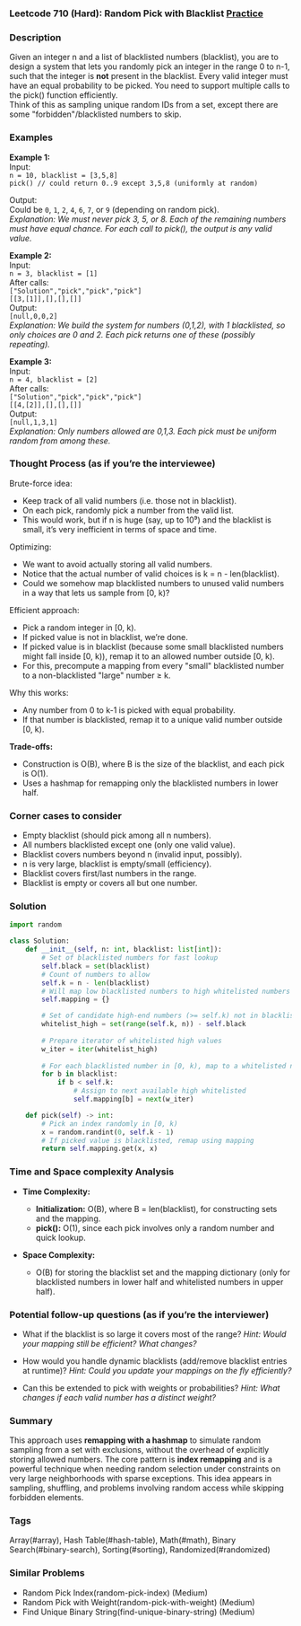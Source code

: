 ### Leetcode 710 (Hard): Random Pick with Blacklist [Practice](https://leetcode.com/problems/random-pick-with-blacklist)

### Description  
Given an integer n and a list of blacklisted numbers (blacklist), you are to design a system that lets you randomly pick an integer in the range 0 to n-1, such that the integer is **not** present in the blacklist. Every valid integer must have an equal probability to be picked. You need to support multiple calls to the pick() function efficiently.  
Think of this as sampling unique random IDs from a set, except there are some "forbidden"/blacklisted numbers to skip.

### Examples  

**Example 1:**  
Input:  
`n = 10, blacklist = [3,5,8]`  
`pick() // could return 0..9 except 3,5,8 (uniformly at random)`

Output:  
Could be `0`, `1`, `2`, `4`, `6`, `7`, or `9` (depending on random pick).  
*Explanation: We must never pick 3, 5, or 8. Each of the remaining numbers must have equal chance. For each call to pick(), the output is any valid value.*


**Example 2:**  
Input:  
`n = 3, blacklist = [1]`  
After calls:  
`["Solution","pick","pick","pick"]`  
`[[3,[1]],[],[],[]]`  
Output:  
`[null,0,0,2]`  
*Explanation: We build the system for numbers \(0,1,2\), with 1 blacklisted, so only choices are 0 and 2. Each pick returns one of these (possibly repeating).*


**Example 3:**  
Input:  
`n = 4, blacklist = [2]`  
After calls:  
`["Solution","pick","pick","pick"]`  
`[[4,[2]],[],[],[]]`  
Output:  
`[null,1,3,1]`  
*Explanation: Only numbers allowed are 0,1,3. Each pick must be uniform random from among these.*


### Thought Process (as if you’re the interviewee)  

Brute-force idea:  
- Keep track of all valid numbers (i.e. those not in blacklist).
- On each pick, randomly pick a number from the valid list.  
- This would work, but if n is huge (say, up to 10⁹) and the blacklist is small, it’s very inefficient in terms of space and time.

Optimizing:  
- We want to avoid actually storing all valid numbers.
- Notice that the actual number of valid choices is k = n - len(blacklist).
- Could we somehow map blacklisted numbers to unused valid numbers in a way that lets us sample from [0, k)?

Efficient approach:  
- Pick a random integer in [0, k).
- If picked value is not in blacklist, we’re done.
- If picked value is in blacklist (because some small blacklisted numbers might fall inside [0, k)), remap it to an allowed number outside [0, k).
- For this, precompute a mapping from every "small" blacklisted number to a non-blacklisted "large" number ≥ k.

Why this works:  
- Any number from 0 to k-1 is picked with equal probability.
- If that number is blacklisted, remap it to a unique valid number outside [0, k).

**Trade-offs:**  
- Construction is O(B), where B is the size of the blacklist, and each pick is O(1).
- Uses a hashmap for remapping only the blacklisted numbers in lower half.

### Corner cases to consider  
- Empty blacklist (should pick among all n numbers).
- All numbers blacklisted except one (only one valid value).
- Blacklist covers numbers beyond n (invalid input, possibly).
- n is very large, blacklist is empty/small (efficiency).
- Blacklist covers first/last numbers in the range.
- Blacklist is empty or covers all but one number.

### Solution

```python
import random

class Solution:
    def __init__(self, n: int, blacklist: list[int]):
        # Set of blacklisted numbers for fast lookup
        self.black = set(blacklist)
        # Count of numbers to allow
        self.k = n - len(blacklist)
        # Will map low blacklisted numbers to high whitelisted numbers
        self.mapping = {}

        # Set of candidate high-end numbers (>= self.k) not in blacklist
        whitelist_high = set(range(self.k, n)) - self.black
        
        # Prepare iterator of whitelisted high values
        w_iter = iter(whitelist_high)
        
        # For each blacklisted number in [0, k), map to a whitelisted number >= k
        for b in blacklist:
            if b < self.k:
                # Assign to next available high whitelisted
                self.mapping[b] = next(w_iter)

    def pick(self) -> int:
        # Pick an index randomly in [0, k)
        x = random.randint(0, self.k - 1)
        # If picked value is blacklisted, remap using mapping
        return self.mapping.get(x, x)
```

### Time and Space complexity Analysis  

- **Time Complexity:**  
  - **Initialization:** O(B), where B = len(blacklist), for constructing sets and the mapping.
  - **pick():** O(1), since each pick involves only a random number and quick lookup.

- **Space Complexity:**  
  - O(B) for storing the blacklist set and the mapping dictionary (only for blacklisted numbers in lower half and whitelisted numbers in upper half).

### Potential follow-up questions (as if you’re the interviewer)  

- What if the blacklist is so large it covers most of the range?
  *Hint: Would your mapping still be efficient? What changes?*

- How would you handle dynamic blacklists (add/remove blacklist entries at runtime)?
  *Hint: Could you update your mappings on the fly efficiently?*

- Can this be extended to pick with weights or probabilities?
  *Hint: What changes if each valid number has a distinct weight?*

### Summary
This approach uses **remapping with a hashmap** to simulate random sampling from a set with exclusions, without the overhead of explicitly storing allowed numbers. The core pattern is **index remapping** and is a powerful technique when needing random selection under constraints on very large neighborhoods with sparse exceptions. This idea appears in sampling, shuffling, and problems involving random access while skipping forbidden elements.

### Tags
Array(#array), Hash Table(#hash-table), Math(#math), Binary Search(#binary-search), Sorting(#sorting), Randomized(#randomized)

### Similar Problems
- Random Pick Index(random-pick-index) (Medium)
- Random Pick with Weight(random-pick-with-weight) (Medium)
- Find Unique Binary String(find-unique-binary-string) (Medium)